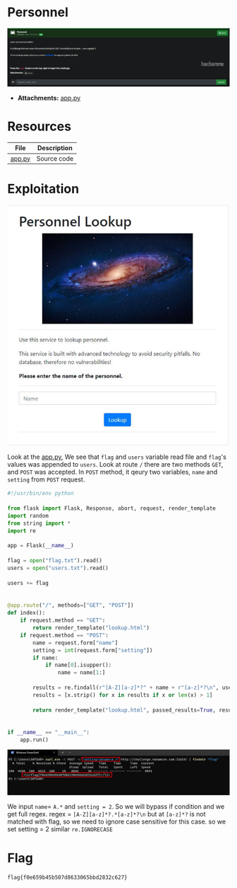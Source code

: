 
# Personnel

![Personnel.PNG](https://github.com/vichhika/CTF-Writeup/blob/main/NahamCon%20CTF%202022/Personnel/resource/Personnel.PNG?raw=true)

- __Attachments:__ [app.py](resource/app.py)

# Resources
| File | Description |
|------|-------------|
| [app.py](resource/app.py) | Source code |

# Exploitation

![lookup.jpeg](https://github.com/vichhika/CTF-Writeup/blob/main/NahamCon%20CTF%202022/Personnel/resource/lookup.jpeg?raw=true)

Look at the [app.py](resource/app.py), We see that `flag` and `users` variable read file and `flag`'s values was appended to `users`. Look at route `/` there are two methods `GET`, and `POST` was accepted. In `POST` method, it qeury two variables, `name` and `setting` from `POST` request.

```python
#!/usr/bin/env python

from flask import Flask, Response, abort, request, render_template
import random
from string import *
import re

app = Flask(__name__)

flag = open("flag.txt").read()
users = open("users.txt").read()

users += flag


@app.route("/", methods=["GET", "POST"])
def index():
    if request.method == "GET":
        return render_template("lookup.html")
    if request.method == "POST":
        name = request.form["name"]
        setting = int(request.form["setting"])
        if name:
            if name[0].isupper():
                name = name[1:]

        results = re.findall(r"[A-Z][a-z]*?" + name + r"[a-z]*?\n", users, setting)
        results = [x.strip() for x in results if x or len(x) > 1]

        return render_template("lookup.html", passed_results=True, results=results)


if __name__ == "__main__":
    app.run()
```


![exploit.jpeg](https://github.com/vichhika/CTF-Writeup/blob/main/NahamCon%20CTF%202022/Personnel/exploit.jpeg?raw=true)

We input `name`= `A.*`  and	`setting = 2`.	 So we will bypass if condition and we get full regex. 
regex = `[A-Z][a-z]*?.*[a-z]*?\n` but at `[a-z]*?` is not matched with flag, so we need to ignore case sensitive for this case.
so we set setting = 2 similar `re.IGNORECASE`
# Flag

```
flag{f0e659b45b507d8633065bbd2832c627}
```																																																																																					
